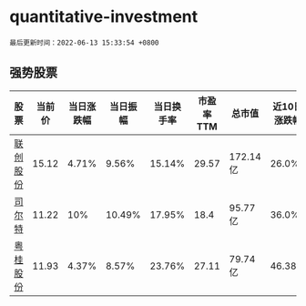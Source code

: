 # quantitative-investment

`最后更新时间：2022-06-13 15:33:54 +0800`

## 强势股票

|股票|当前价|当日涨跌幅|当日振幅|当日换手率|市盈率TTM|总市值|近10日涨跌幅|
|----|----|----|----|----|----|----|----|
|[联创股份](https://xueqiu.com/S/SZ300343)|15.12|4.71%|9.56%|15.14%|29.57|172.14亿|26.0%|
|[司尔特](https://xueqiu.com/S/SZ002538)|11.22|10%|10.49%|17.95%|18.4|95.77亿|36.0%|
|[粤桂股份](https://xueqiu.com/S/SZ000833)|11.93|4.37%|8.57%|23.76%|27.11|79.74亿|46.38%|
